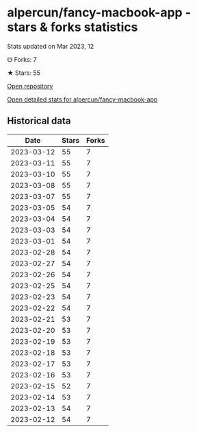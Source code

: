 # alpercun/fancy-macbook-app - stars & forks statistics

Stats updated on Mar 2023, 12

☋ Forks: 7

★ Stars: 55

[Open repository](https://github.com/alpercun/fancy-macbook-app)

[Open detailed stats for alpercun/fancy-macbook-app](https://reviewgithub.com/rep/alpercun/fancy-macbook-app)

## Historical data
| Date | Stars | Forks |
|------|-------|-------|
| 2023-03-12 | 55 | 7 | 
| 2023-03-11 | 55 | 7 | 
| 2023-03-10 | 55 | 7 | 
| 2023-03-08 | 55 | 7 | 
| 2023-03-07 | 55 | 7 | 
| 2023-03-05 | 54 | 7 | 
| 2023-03-04 | 54 | 7 | 
| 2023-03-03 | 54 | 7 | 
| 2023-03-01 | 54 | 7 | 
| 2023-02-28 | 54 | 7 | 
| 2023-02-27 | 54 | 7 | 
| 2023-02-26 | 54 | 7 | 
| 2023-02-25 | 54 | 7 | 
| 2023-02-23 | 54 | 7 | 
| 2023-02-22 | 54 | 7 | 
| 2023-02-21 | 53 | 7 | 
| 2023-02-20 | 53 | 7 | 
| 2023-02-19 | 53 | 7 | 
| 2023-02-18 | 53 | 7 | 
| 2023-02-17 | 53 | 7 | 
| 2023-02-16 | 53 | 7 | 
| 2023-02-15 | 52 | 7 | 
| 2023-02-14 | 53 | 7 | 
| 2023-02-13 | 54 | 7 | 
| 2023-02-12 | 54 | 7 | 

